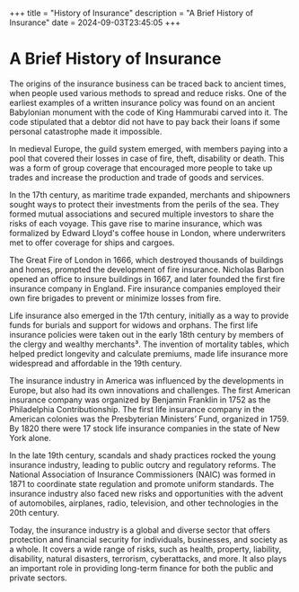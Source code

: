 +++
title = "History of Insurance"
description = "A Brief History of Insurance"
date = 2024-09-03T23:45:05
+++

# A Brief History of Insurance

The origins of the insurance business can be traced back to ancient times, when people used various methods to spread and reduce risks. One of the earliest examples of a written insurance policy was found on an ancient Babylonian monument with the code of King Hammurabi carved into it. The code stipulated that a debtor did not have to pay back their loans if some personal catastrophe made it impossible.

In medieval Europe, the guild system emerged, with members paying into a pool that covered their losses in case of fire, theft, disability or death. This was a form of group coverage that encouraged more people to take up trades and increase the production and trade of goods and services.

In the 17th century, as maritime trade expanded, merchants and shipowners sought ways to protect their investments from the perils of the sea. They formed mutual associations and secured multiple investors to share the risks of each voyage. This gave rise to marine insurance, which was formalized by Edward Lloyd's coffee house in London, where underwriters met to offer coverage for ships and cargoes.

The Great Fire of London in 1666, which destroyed thousands of buildings and homes, prompted the development of fire insurance. Nicholas Barbon opened an office to insure buildings in 1667, and later founded the first fire insurance company in England. Fire insurance companies employed their own fire brigades to prevent or minimize losses from fire.

Life insurance also emerged in the 17th century, initially as a way to provide funds for burials and support for widows and orphans. The first life insurance policies were taken out in the early 18th century by members of the clergy and wealthy merchants³. The invention of mortality tables, which helped predict longevity and calculate premiums, made life insurance more widespread and affordable in the 19th century.

The insurance industry in America was influenced by the developments in Europe, but also had its own innovations and challenges. The first American insurance company was organized by Benjamin Franklin in 1752 as the Philadelphia Contributionship. The first life insurance company in the American colonies was the Presbyterian Ministers’ Fund, organized in 1759. By 1820 there were 17 stock life insurance companies in the state of New York alone.

In the late 19th century, scandals and shady practices rocked the young insurance industry, leading to public outcry and regulatory reforms. The National Association of Insurance Commissioners (NAIC) was formed in 1871 to coordinate state regulation and promote uniform standards. The insurance industry also faced new risks and opportunities with the advent of automobiles, airplanes, radio, television, and other technologies in the 20th century.

Today, the insurance industry is a global and diverse sector that offers protection and financial security for individuals, businesses, and society as a whole. It covers a wide range of risks, such as health, property, liability, disability, natural disasters, terrorism, cyberattacks, and more. It also plays an important role in providing long-term finance for both the public and private sectors.
